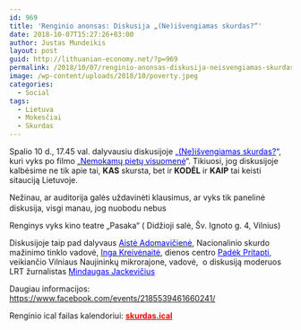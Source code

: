 ```yaml
---
id: 969
title: 'Renginio anonsas: Diskusija „(Ne)išvengiamas skurdas?“'
date: 2018-10-07T15:27:26+03:00
author: Justas Mundeikis
layout: post
guid: http://lithuanian-economy.net/?p=969
permalink: /2018/10/07/renginio-anonsas-diskusija-neisvengiamas-skurdas/
image: /wp-content/uploads/2018/10/poverty.jpeg
categories:
  - Social
tags:
  - Lietuva
  - Mokesčiai
  - Skurdas
---
```

Spalio 10 d., 17.45 val. dalyvausiu diskusijoje <span style="color: #0000ff;">„<a style="color: #0000ff;" href="http://nepatoguskinas.lt/2018/renginys/diskusija-neisvengiamas-skurdas/" target="_blank" rel="noopener">(Ne)išvengiamas skurdas?</a>“</span>, kuri vyks po filmo „<a href="http://nepatoguskinas.lt/2018/filmas/nemokamu-pietu-visuomene/" target="_blank" rel="noopener"><span style="color: #0000ff;">Nemokamų pietų visuomenė</span></a>“. Tikiuosi, jog diskusijoje kalbėsime ne tik apie tai, <strong>KAS</strong> skursta, bet ir <strong>KODĖL</strong> ir <strong>KAIP</strong> tai keisti sitauciją Lietuvoje.
<div class="text_exposed_show">

Nežinau, ar auditorija galės uždavinėti klausimus, ar vyks tik panelinė diskusija, visgi manau, jog nuobodu nebus <span class="_47e3 _5mfr" title="smile emoticon"><img class="img" role="presentation" src="https://static.xx.fbcdn.net/images/emoji.php/v9/f4c/1/16/1f642.png" alt="" width="16" height="16" /></span>

Renginys vyks kino teatre „Pasaka“ ( Didžioji salė, Šv. Ignoto g. 4, Vilnius)

</div>
Diskusijoje taip pad dalyvaus <a href="https://www.facebook.com/aiste.adomaviciene" target="_blank" rel="noopener"><span style="color: #0000ff;">Aistė Adomavičienė</span></a>, Nacionalinio skurdo mažinimo tinklo vadovė, <a href="https://www.facebook.com/inga.inguzele" target="_blank" rel="noopener"><span style="color: #0000ff;">Inga Kreivėnaitė</span></a>, dienos centro<span style="color: #0000ff;"> <a style="color: #0000ff;" href="https://www.facebook.com/padek.pritapti/" target="_blank" rel="noopener">Padėk Pritapti</a></span>, veikiančio Vilniaus Naujininkų mikrorajone, vadovė,  o diskusiją moderuos LRT žurnalistas <span style="color: #0000ff;"><a style="color: #0000ff;" href="https://www.facebook.com/mindaugas.jackevicius.56" target="_blank" rel="noopener">Mindaugas Jackevičius</a></span>

Daugiau informacijos: <a href="https://www.facebook.com/events/2185539461660241/" target="_blank" rel="noopener"><span style="color: #0000ff;">https://www.facebook.com/events/2185539461660241/</span></a>
<div>
<div>
<div>

Renginio ical failas kalendoriui: <a href="http://lithuanian-economy.net/wp-content/uploads/2018/10/skurdas.ics" rel="attachment wp-att-973"><span style="color: #ff0000;"><strong>skurdas.ical</strong></span></a>

</div>
</div>
</div>